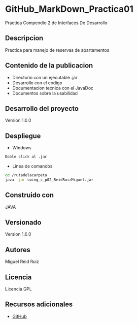 # GitHub_MarkDown_Practica01
Practica Compendio 2 de Interfaces De Desarrollo
## Descripcion
Practica para manejo de reservas de apartamentos
## Contenido de la publicacion
- Directorio con un ejecutable .jar
- Desarrollo con el codigo
- Documentacion tecnica con el JavaDoc
- Documentos sobre la usabilidad
## Desarrollo del proyecto
Version 1.0.0
## Despliegue
- Windows
```sh
Doble click al .jar
```
- Linea de comandos
```sh
cd /rutadelacarpeta
java -jar swing_c_p02_ReidRuizMiguel.jar
```
## Construido con
JAVA
## Versionado
Version 1.0.0
## Autores
Miguel Reid Ruiz
## Licencia
Licencia GPL
## Recursos adicionales
- [GitHub](https://github.com/)
